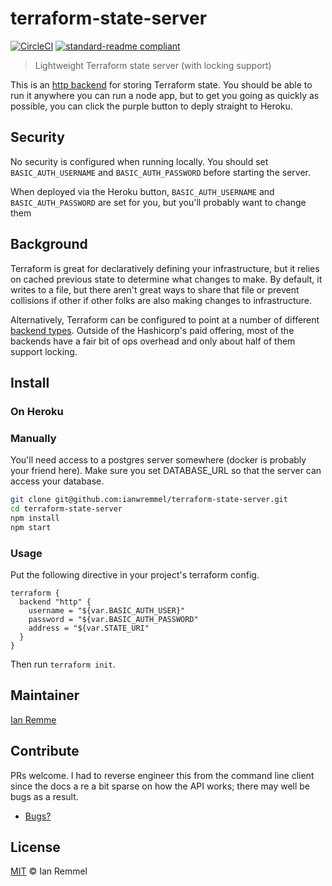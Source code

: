 # terraform-state-server

[![CircleCI](https://circleci.com/gh/ianwremmel/terraform-state-server.svg?style=svg)](https://circleci.com/gh/ianwremmel/terraform-state-server)
[![standard-readme compliant](https://img.shields.io/badge/readme%20style-standard-brightgreen.svg?style=flat-square)](https://github.com/RichardLitt/standard-readme)

> Lightweight Terraform state server (with locking support)

This is an [http backend](https://www.terraform.io/docs/backends/types/http.html) for storing Terraform state. You should be able to run it anywhere you can run a node app, but to get you going as quickly as possible, you can click the purple button to deply straight to Heroku.

## Security

No security is configured when running locally. You should set `BASIC_AUTH_USERNAME` and `BASIC_AUTH_PASSWORD` before starting the server.

When deployed via the Heroku button, `BASIC_AUTH_USERNAME` and `BASIC_AUTH_PASSWORD` are set for you, but you'll probably want to change them

## Background

Terraform is great for declaratively defining your infrastructure, but it relies on cached previous state to determine what changes to make. By default, it writes to a file, but there aren't great ways to share that file or prevent collisions if other if other folks are also making changes to infrastructure.

Alternatively, Terraform can be configured to point at a number of different [backend types](https://www.terraform.io/docs/backends/types/index.html). Outside of the Hashicorp's paid offering, most of the backends have a fair bit of ops overhead and only about half of them support locking.

## Install

### On Heroku

### Manually

You'll need access to a postgres server somewhere (docker is probably your friend here). Make sure you set DATABASE_URL so that the server can access your database.

```bash
git clone git@github.com:ianwremmel/terraform-state-server.git
cd terraform-state-server
npm install
npm start
```

### Usage

Put the following directive in your project's terraform config.

```hcl
terraform {
  backend "http" {
    username = "${var.BASIC_AUTH_USER}"
    password = "${var.BASIC_AUTH_PASSWORD"
    address = "${var.STATE_URI"
  }
}
```

Then run `terraform init`.

## Maintainer

[Ian Remme](https://github.com/ianwremmel)

## Contribute

PRs welcome. I had to reverse engineer this from the command line client since the docs a re a bit sparse on how the API works; there may well be bugs as a result.

- [Bugs?](https://github.com/ianwremmel/terraform-state-server/issues)

## License

[MIT](LICENSE) &copy; Ian Remmel

